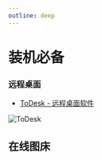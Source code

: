 ```yaml
---
outline: deep
---
```


# 装机必备

### 远程桌面
- [ToDesk - 远程桌面软件](https://todesk.com)

![ToDesk](https://img.pknote.top/blog/202403211929033.png-m)

## 在线图床